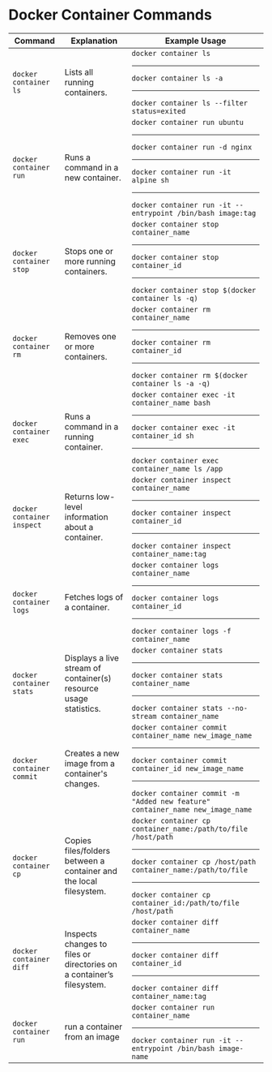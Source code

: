 # Docker Container Commands

| Command | Explanation | Example Usage |
|---------|-------------|---------------|
| `docker container ls` | Lists all running containers. | `docker container ls`<hr/>`docker container ls -a`<hr/>`docker container ls --filter status=exited` |
| `docker container run` | Runs a command in a new container. | `docker container run ubuntu`<hr/>`docker container run -d nginx`<hr/>`docker container run -it alpine sh` <hr/> `docker container run -it --entrypoint /bin/bash image:tag`|
| `docker container stop` | Stops one or more running containers. | `docker container stop container_name`<hr/>`docker container stop container_id`<hr/>`docker container stop $(docker container ls -q)` |
| `docker container rm` | Removes one or more containers. | `docker container rm container_name`<hr/>`docker container rm container_id`<hr/>`docker container rm $(docker container ls -a -q)` |
| `docker container exec` | Runs a command in a running container. | `docker container exec -it container_name bash`<hr/>`docker container exec -it container_id sh`<hr/>`docker container exec container_name ls /app` |
| `docker container inspect` | Returns low-level information about a container. | `docker container inspect container_name`<hr/>`docker container inspect container_id`<hr/>`docker container inspect container_name:tag` |
| `docker container logs` | Fetches logs of a container. | `docker container logs container_name`<hr/>`docker container logs container_id`<hr/>`docker container logs -f container_name` |
| `docker container stats` | Displays a live stream of container(s) resource usage statistics. | `docker container stats`<hr/>`docker container stats container_name`<hr/>`docker container stats --no-stream container_name` |
| `docker container commit` | Creates a new image from a container's changes. | `docker container commit container_name new_image_name`<hr/>`docker container commit container_id new_image_name`<hr/>`docker container commit -m "Added new feature" container_name new_image_name` |
| `docker container cp` | Copies files/folders between a container and the local filesystem. | `docker container cp container_name:/path/to/file /host/path`<hr/>`docker container cp /host/path container_name:/path/to/file`<hr/>`docker container cp container_id:/path/to/file /host/path` |
| `docker container diff` | Inspects changes to files or directories on a container’s filesystem. | `docker container diff container_name`<hr/>`docker container diff container_id`<hr/>`docker container diff container_name:tag` |
| `docker container run` | run a container from an image | `docker container run container_name`<hr/>`docker container run -it --entrypoint /bin/bash image-name`|
